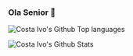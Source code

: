 ### Ola Senior 👋

![Costa Ivo's Github Top languages](https://github-readme-stats.vercel.app/api/top-langs/?username=costaivo&layout=compact&theme=radical)

![Costa Ivo's Github Stats](https://github-readme-stats.vercel.app/api?username=costaivo&show_icons=true&theme=radical)

<!-- 
[![Costa Ivo's wakatime stats](https://github-readme-stats.vercel.app/api/wakatime?username=costaivo&theme=radical)](https://github.com/costaivo/github-readme-stats)
-->


